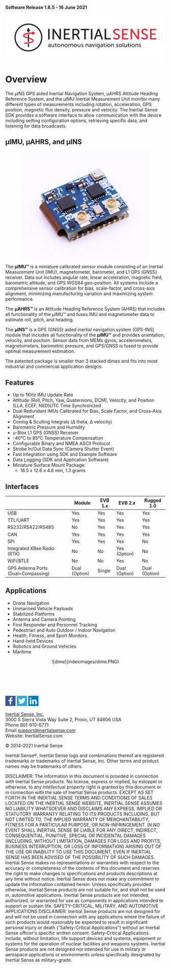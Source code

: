 **Software Release 1.8.5 - 16 June 2021**

<center>

<a href="https://inertialsense.com/">![Logo](user-manual/images/IS_LOGO_BLACK_F02.svg)</a>

</center>

# Overview

The µINS GPS aided Inertial Navigation System, µAHRS Attitude Heading Reference System, and the µIMU Inertial Measurement Unit monitor many different types of measurements including rotation, acceleration, GPS position, magnetic flux density, pressure and velocity. The Inertial Sense SDK provides a software interface to allow communication with the device including setting configuration options, retrieving specific data, and listening for data broadcasts.

## μIMU, μAHRS, and μINS
<center>

![](user-manual/images/uins-3-400w.jpg)

</center>

The **μIMU™** is a miniature calibrated sensor module consisting of an Inertial Measurement Unit (IMU), magnetometer, barometer, and L1 GPS (GNSS) receiver. Data out includes angular rate, linear acceleration, magnetic field, barometric altitude, and GPS WGS84 geo-position. All systems include a comprehensive sensor calibration for bias, scale-factor, and cross-axis alignment, minimizing manufacturing variation and maximizing system performance.

The **μAHRS™** is an Attitude Heading Reference System (AHRS) that includes all functionality of the μIMU™ and fuses IMU and magnetometer data to estimate roll, pitch, and heading.

The **μINS™** is a GPS (GNSS) aided inertial navigation system (GPS-INS) module that includes all functionality of the **μIMU™** and provides orientation, velocity, and position. Sensor data from MEMs gyros, accelerometers, magnetometers, barometric pressure, and GPS/GNSS is fused to provide optimal measurement estimation.

The patented package is smaller than 3 stacked dimes and fits into most industrial and commercial
application designs.

## Features
* Up to 1KHz IMU Update Rate
* Attitude (Roll, Pitch, Yaw, Quaternions, DCM), Velocity, and Position (LLA, ECEF, NED)UTC Time Synchronized
* Dual Redundant IMUs Calibrated for Bias, Scale Factor, and Cross-Axis Alignment
* Coning & Sculling Integrals (Δ theta, Δ velocity)
* Barometric Pressure and Humidity
* u-Blox L1 GPS (GNSS) Receiver
* -40°C to 85°C Temperature Compensation
* Configurable Binary and NMEA ASCII Protocol
* Strobe In/Out Data Sync (Camera Shutter Event)
* Fast Integration using SDK and Example Software
* Data Logging (SDK and Application Software)
* Miniature Surface Mount Package:
  * 16.5 x 12.6 x 4.6 mm, 1.3 grams

## Interfaces

|                                     | Module        | EVB 1.x | EVB 2.x       | Rugged 1.0    |
| ----------------------------------- | ------------- | ------- | ------------- | ------------- |
| USB                                 | Yes           | Yes     | Yes           | Yes           |
| TTL/UART                            | Yes           | Yes     | Yes           | Yes           |
| RS232/RS422/RS485                   | No            | Yes     | Yes           | Yes           |
| CAN                                 | Yes           | Yes     | Yes           | Yes           |
| SPI                                 | Yes           | Yes     | Yes           | No            |
| Integrated XBee Radio (RTK)         | No            | No      | Yes (Option)  | No            |
| WiFi/BTLE                           | No            | No      | Yes           | No            |
| GPS Antenna Ports (Dual=Compassing) | Dual (Option) | Single  | Dual (Option) | Dual (Option) |

## Applications

* Drone Navigation
* Unmanned Vehicle Payloads
* Stabilized Platforms
* Antenna and Camera Pointing
* First Responder and Personnel Tracking
* Pedestrian and Auto Outdoor / Indoor Navigation
* Health, Fitness, and Sport Monitors
* Hand-held Devices
* Robotics and Ground Vehicles
* Maritime

<center>![dime](indeximages/dime.PNG)</center>
<br>
<br>
<br>
<br>
<br>

<a href="https://www.facebook.com/inertialsense">![facebook](indeximages/facebook.png)</a>
<a href="https://twitter.com/inertialsense">![twitter](indeximages/twitter.png)</a>
<a href="https://www.linkedin.com/company/inertial-sense">![linkedin](indeximages/linkedin.png)</a>

<a href="https://inertialsense.com/">Inertial Sense, Inc.</a>
<br>3000 S Sierra Vista Way Suite 2, Provo, UT 84606 USA<br>
Phone 801-610-6771<br>
Email support@inertialsense.com<br>
Website: InertialSense.com<br>

© 2014-2021 Inertial Sense

Inertial Sense®, Inertial Sense logo and combinations thereof are registered trademarks or trademarks of Inertial Sense, Inc. Other terms and product names may be trademarks of others.

DISCLAIMER: The information in this document is provided in connection with Inertial Sense products. No license, express or implied, by estoppel or otherwise, to any intellectual property right is granted by this document or in connection with the sale of Inertial Sense products. EXCEPT AS SET FORTH IN THE INERTIAL SENSE TERMS AND CONDITIONS OF SALES LOCATED ON THE INERTIAL SENSE WEBSITE, INERTIAL SENSE ASSUMES NO LIABILITY WHATSOEVER AND DISCLAIMS ANY EXPRESS, IMPLIED OR STATUTORY WARRANTY RELATING TO ITS PRODUCTS INCLUDING, BUT NOT LIMITED TO, THE IMPLIED WARRANTY OF MERCHANTABILITY, FITNESS FOR A PARTICULAR PURPOSE, OR NON-INFRINGEMENT. IN NO EVENT SHALL INERTIAL SENSE BE LIABLE FOR ANY DIRECT, INDIRECT, CONSEQUENTIAL, PUNITIVE, SPECIAL OR INCIDENTAL DAMAGES (INCLUDING, WITHOUT LIMITATION, DAMAGES FOR LOSS AND PROFITS, BUSINESS INTERRUPTION, OR LOSS OF INFORMATION) ARISING OUT OF THE USE OR INABILITY TO USE THIS DOCUMENT, EVEN IF INERTIAL SENSE HAS BEEN ADVISED OF THE POSSIBILITY OF SUCH DAMAGES. Inertial Sense makes no representations or warranties with respect to the accuracy or completeness of the contents of this document and reserves the right to make changes to specifications and products descriptions at any time without notice. Inertial Sense does not make any commitment to update the information contained herein. Unless specifically provided otherwise, Inertial Sense products are not suitable for, and shall not be used in, automotive applications. Inertial Sense products are not intended, authorized, or warranted for use as components in applications intended to support or sustain life. SAFETY-CRITICAL, MILITARY, AND AUTOMOTIVE APPLICATIONS DISCLAIMER: Inertial Sense products are not designed for and will not be used in connection with any applications where the failure of such products would reasonably be expected to result in significant personal injury or death (“Safety-Critical Applications”) without an Inertial Sense officer's specific written consent. Safety-Critical Applications include, without limitation, life support devices and systems, equipment or systems for the operation of nuclear facilities and weapons systems. Inertial Sense products are not designed nor intended for use in military or aerospace applications or environments unless specifically designated by Inertial Sense as military-grade.

